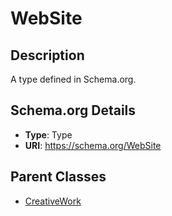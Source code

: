 # WebSite

## Description
A type defined in Schema.org.

## Schema.org Details
- **Type**: Type
- **URI**: https://schema.org/WebSite

## Parent Classes
- [CreativeWork](../CreativeWork.md)


